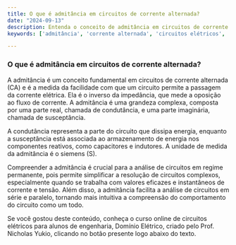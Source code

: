 ```yaml
---
title: O que é admitância em circuitos de corrente alternada?
date: "2024-09-13"
description: Entenda o conceito de admitância em circuitos de corrente alternada e sua importância na análise de circuitos elétricos.
keywords: ['admitância', 'corrente alternada', 'circuitos elétricos', 'engenharia']

---
```


### O que é admitância em circuitos de corrente alternada?

A admitância é um conceito fundamental em circuitos de corrente alternada (CA) e é a medida da facilidade com que um circuito permite a passagem da corrente elétrica. Ela é o inverso da impedância, que mede a oposição ao fluxo de corrente. A admitância é uma grandeza complexa, composta por uma parte real, chamada de condutância, e uma parte imaginária, chamada de susceptância.

A condutância representa a parte do circuito que dissipa energia, enquanto a susceptância está associada ao armazenamento de energia nos componentes reativos, como capacitores e indutores. A unidade de medida da admitância é o siemens (S).

Compreender a admitância é crucial para a análise de circuitos em regime permanente, pois permite simplificar a resolução de circuitos complexos, especialmente quando se trabalha com valores eficazes e instantâneos de corrente e tensão. Além disso, a admitância facilita a análise de circuitos em série e paralelo, tornando mais intuitiva a compreensão do comportamento do circuito como um todo.

Se você gostou deste conteúdo, conheça o curso online de circuitos elétricos para alunos de engenharia, Domínio Elétrico, criado pelo Prof. Nicholas Yukio, clicando no botão presente logo abaixo do texto.